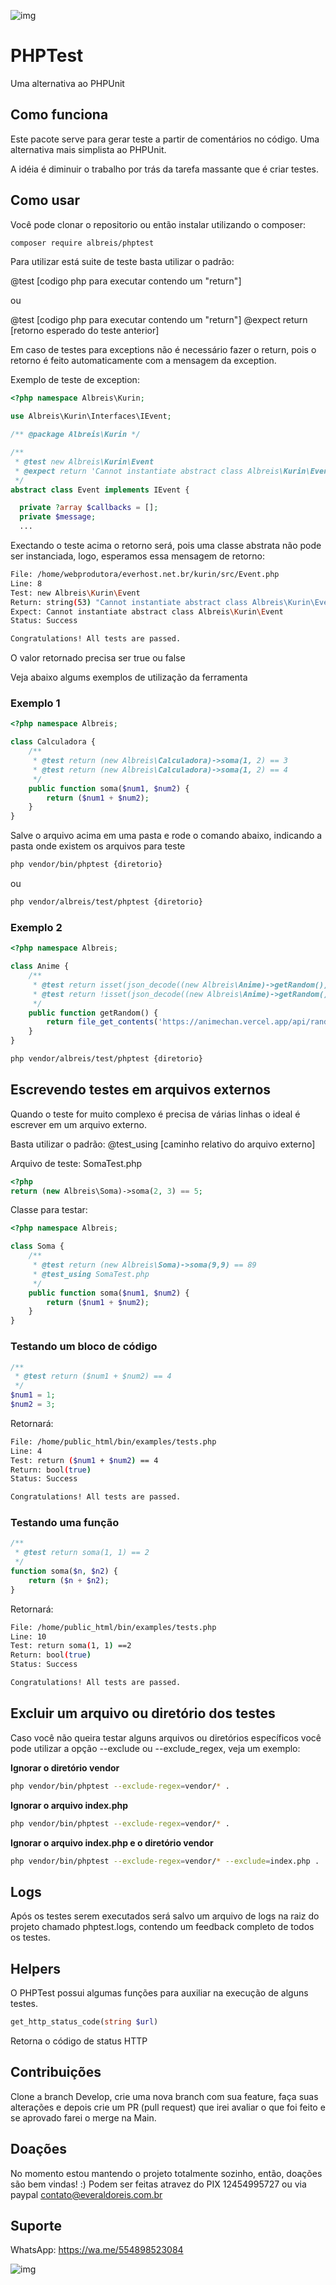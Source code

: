 ![img](./assets/phptest-cover-v2.png)

# PHPTest

Uma alternativa ao PHPUnit

## Como funciona
Este pacote serve para gerar teste a partir de comentários no código.
Uma alternativa mais simplista ao PHPUnit.

A idéia é diminuir o trabalho por trás da tarefa massante que é criar testes.

## Como usar

Você pode clonar o repositorio ou então instalar utilizando o composer:

```bash
composer require albreis/phptest
```

Para utilizar está suite de teste basta utilizar o padrão:

@test [codigo php para executar contendo um "return"]

ou 

@test [codigo php para executar contendo um "return"]
@expect return [retorno esperado do teste anterior]

Em caso de testes para exceptions não é necessário fazer o return, pois o retorno é feito automaticamente com a mensagem da exception.

Exemplo de teste de exception:

```php
<?php namespace Albreis\Kurin;

use Albreis\Kurin\Interfaces\IEvent;

/** @package Albreis\Kurin */

/**
 * @test new Albreis\Kurin\Event
 * @expect return 'Cannot instantiate abstract class Albreis\Kurin\Event';
 */
abstract class Event implements IEvent {

  private ?array $callbacks = [];
  private $message;
  ...
```

Exectando o teste acima o retorno será, pois uma classe abstrata não pode ser instanciada, logo, esperamos essa mensagem de retorno:

```bash
File: /home/webprodutora/everhost.net.br/kurin/src/Event.php
Line: 8
Test: new Albreis\Kurin\Event
Return: string(53) "Cannot instantiate abstract class Albreis\Kurin\Event"
Expect: Cannot instantiate abstract class Albreis\Kurin\Event
Status: Success

Congratulations! All tests are passed.
```

O valor retornado precisa ser true ou false

Veja abaixo algums exemplos de utilização da ferramenta

### Exemplo 1

```php
<?php namespace Albreis;

class Calculadora {
    /**
     * @test return (new Albreis\Calculadora)->soma(1, 2) == 3
     * @test return (new Albreis\Calculadora)->soma(1, 2) == 4
     */
    public function soma($num1, $num2) {
        return ($num1 + $num2);
    }
}
```

Salve o arquivo acima em uma pasta e rode o comando abaixo, indicando a pasta onde existem os arquivos para teste

```bash
php vendor/bin/phptest {diretorio}
```

ou

```bash
php vendor/albreis/test/phptest {diretorio}
```

### Exemplo 2

```php
<?php namespace Albreis;

class Anime {
    /**
     * @test return isset(json_decode((new Albreis\Anime)->getRandom())->anime)
     * @test return !isset(json_decode((new Albreis\Anime)->getRandom())->anime)
     */
    public function getRandom() {
        return file_get_contents('https://animechan.vercel.app/api/random');
    }
}
```

```bash
php vendor/albreis/test/phptest {diretorio}
```

## Escrevendo testes em arquivos externos

Quando o teste for muito complexo é precisa de várias linhas o ideal é escrever em um arquivo externo.

Basta utilizar o padrão: @test_using [caminho relativo do arquivo externo]

Arquivo de teste: SomaTest.php
```php
<?php 
return (new Albreis\Soma)->soma(2, 3) == 5;
```

Classe para testar:

```php
<?php namespace Albreis;

class Soma {
    /**
     * @test return (new Albreis\Soma)->soma(9,9) == 89
     * @test_using SomaTest.php
     */
    public function soma($num1, $num2) {
        return ($num1 + $num2);
    }
}
```

### Testando um bloco de código
```php
/**
 * @test return ($num1 + $num2) == 4
 */
$num1 = 1;
$num2 = 3;
```

Retornará:
```bash
File: /home/public_html/bin/examples/tests.php
Line: 4
Test: return ($num1 + $num2) == 4
Return: bool(true)
Status: Success

Congratulations! All tests are passed.
```

### Testando uma função
```php
/**
 * @test return soma(1, 1) == 2
 */
function soma($n, $n2) {
    return ($n + $n2);
}
```

Retornará:
```bash
File: /home/public_html/bin/examples/tests.php
Line: 10
Test: return soma(1, 1) ==2
Return: bool(true)
Status: Success

Congratulations! All tests are passed.
```

## Excluir um arquivo ou diretório dos testes

Caso você não queira testar alguns arquivos ou diretórios específicos você pode utilizar a opção --exclude ou --exclude_regex, veja um exemplo:

**Ignorar o diretório vendor**

```bash
php vendor/bin/phptest --exclude-regex=vendor/* .
```

**Ignorar o arquivo index.php**

```bash
php vendor/bin/phptest --exclude-regex=vendor/* .
```

**Ignorar o arquivo index.php e o diretório vendor**

```bash
php vendor/bin/phptest --exclude-regex=vendor/* --exclude=index.php .
```



## Logs

Após os testes serem executados será salvo um arquivo de logs na raiz do projeto chamado phptest.logs, contendo um feedback completo de todos os testes.

## Helpers

O PHPTest possui algumas funções para auxiliar na execução de alguns testes.

```php
get_http_status_code(string $url)
```

Retorna o código de status HTTP

## Contribuições

Clone a branch Develop, crie uma nova branch com sua feature, faça suas alterações e depois crie um PR (pull request) que irei avaliar o que foi feito e se aprovado farei o merge na Main.

## **Doações**

No momento estou mantendo o projeto totalmente sozinho, então, doações são bem vindas! :) Podem ser feitas atravez do PIX 12454995727 ou via paypal contato@everaldoreis.com.br

## Suporte

WhatsApp: https://wa.me/554898523084

![img](./assets/frase.jpg)
